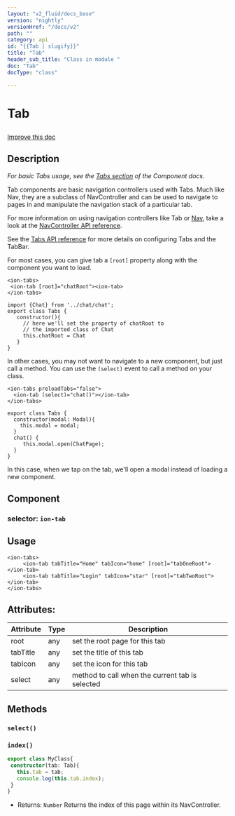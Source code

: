 ```yaml
---
layout: "v2_fluid/docs_base"
version: "nightly"
versionHref: "/docs/v2"
path: ""
category: api
id: "{{Tab | slugify}}"
title: "Tab"
header_sub_title: "Class in module "
doc: "Tab"
docType: "class"

---
```










<h1 class="api-title">


Tab






</h1>

<a class="improve-v2-docs" href='http://github.com/driftyco/ionic2/edit/master/ionic/components/tabs/tab.ts#L8'>
Improve this doc
</a> 






<!-- description -->
<h2>Description</h2>

<p><em>For basic Tabs usage, see the <a href="../../../../components/#tabs">Tabs section</a>
of the Component docs.</em></p>
<p>Tab components are basic navigation controllers used with Tabs.  Much like
Nav, they are a subclass of NavController and can be used to navigate
to pages in and manipulate the navigation stack of a particular tab.</p>
<p>For more information on using navigation controllers like Tab or <a href="../../nav/Nav/">Nav</a>,
take a look at the <a href="../NavController/">NavController API reference</a>.</p>
<p>See the <a href="../Tabs/">Tabs API reference</a> for more details on configuring Tabs
and the TabBar.</p>
<p>For most cases, you can give tab a <code>[root]</code> property along with the component you want to load.</p>
<pre><code class="lang-html">&lt;ion-tabs&gt;
 &lt;ion-tab [root]=&quot;chatRoot&quot;&gt;&lt;ion-tab&gt;
&lt;/ion-tabs&gt;
</code></pre>
<pre><code class="lang-ts">import {Chat} from &#39;../chat/chat&#39;;
export class Tabs {
   constructor(){
     // here we&#39;ll set the property of chatRoot to
     // the imported class of Chat
     this.chatRoot = Chat
   }
}
</code></pre>
<p>In other cases, you may not want to navigate to a new component, but just call a method.
You can use the <code>(select)</code> event to call a method on your class.</p>
<pre><code class="lang-html">&lt;ion-tabs preloadTabs=&quot;false&quot;&gt;
  &lt;ion-tab (select)=&quot;chat()&quot;&gt;&lt;/ion-tab&gt;
&lt;/ion-tabs&gt;
</code></pre>
<pre><code class="lang-ts">export class Tabs {
  constructor(modal: Modal){
    this.modal = modal;
  }
  chat() {
     this.modal.open(ChatPage);
  }
}
</code></pre>
<p>In this case, when we tap on the tab, we&#39;ll open a modal instead of loading a new component.</p>


<h2>Component</h2>
<h3>selector: <code>ion-tab</code></h3>
<!-- @usage tag -->

<h2>Usage</h2>

<pre><code class="lang-html">&lt;ion-tabs&gt;
     &lt;ion-tab tabTitle=&quot;Home&quot; tabIcon=&quot;home&quot; [root]=&quot;tabOneRoot&quot;&gt;&lt;/ion-tab&gt;
     &lt;ion-tab tabTitle=&quot;Login&quot; tabIcon=&quot;star&quot; [root]=&quot;tabTwoRoot&quot;&gt;&lt;/ion-tab&gt;
&lt;/ion-tabs&gt;
</code></pre>




<!-- @property tags -->

<h2>Attributes:</h2>
<table class="table" style="margin:0;">
<thead>
<tr>
<th>Attribute</th>




















<th>Type</th>


<th>Description</th>
</tr>
</thead>
<tbody>

<tr>
<td>
root
</td>


<td>
any
</td>


<td>
set the root page for this tab
</td>
</tr>

<tr>
<td>
tabTitle
</td>


<td>
any
</td>


<td>
set the title of this tab
</td>
</tr>

<tr>
<td>
tabIcon
</td>


<td>
any
</td>


<td>
set the icon for this tab
</td>
</tr>

<tr>
<td>
select
</td>


<td>
any
</td>


<td>
method to call when the current tab is selected
</td>
</tr>

</tbody>
</table>


<!-- methods on the class -->

<h2>Methods</h2>

<div id="select"></div>

<h3>
<code>select()</code>
  

</h3>












<div id="index"></div>

<h3>
<code>index()</code>
  

</h3>

```ts
export class MyClass{
 constructor(tab: Tab){
   this.tab = tab;
   console.log(this.tab.index);
 }
}
```







* Returns: 
  <code>Number</code> Returns the index of this page within its NavController.


<!-- related link --><!-- end content block -->


<!-- end body block -->

